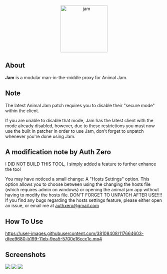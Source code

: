 <div align="center">
  <br />
  <p>
    <img src="https://i.imgur.com/Fe6Uvjs.png" width="150" alt="jam" />
  </p>
</div>

## About

**Jam** is a modular man-in-the-middle proxy for Animal Jam.

## Note

The latest Animal Jam patch requires you to disable their "secure mode" within the client. 

If you are unable to disable that mode, Jam has the latest client with the mode already disabled, however, due to these restrictions you must now use the built in patcher in order to use Jam, don't forget to unpatch whenever you're done using Jam.

## A modification note by Auth Zero

I DID NOT BUILD THIS TOOL, I simply added a feature to further enhance the tool

You may have noticed a small change: A "Hosts Settings" option.
This option allows you to choose between using the changing the hosts file (which requires admin on windows) or opening the animal jam app without having to modify the hosts file. DON'T FORGET TO UNPATCH AFTER USE!!!!
If you find any bugs regarding the hosts settings feature, please either open an issue, or email me at authxero@gmail.com

## How To Use

https://user-images.githubusercontent.com/38108408/117664603-dfee9680-b199-11eb-9ea5-5700e16ccc1c.mp4



## Screenshots

![](https://i.imgur.com/GWDdXTz.png)
![](https://i.imgur.com/Ta3HJLr.png)
![](https://i.imgur.com/qvBAupl.png)
